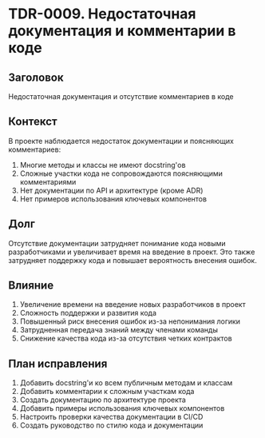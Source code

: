 # TDR-0009. Недостаточная документация и комментарии в коде

## Заголовок
Недостаточная документация и отсутствие комментариев в коде

## Контекст
В проекте наблюдается недостаток документации и поясняющих комментариев:
1. Многие методы и классы не имеют docstring'ов
2. Сложные участки кода не сопровождаются поясняющими комментариями
3. Нет документации по API и архитектуре (кроме ADR)
4. Нет примеров использования ключевых компонентов

## Долг
Отсутствие документации затрудняет понимание кода новыми разработчиками и увеличивает время на введение в проект. Это также затрудняет поддержку кода и повышает вероятность внесения ошибок.

## Влияние
1. Увеличение времени на введение новых разработчиков в проект
2. Сложность поддержки и развития кода
3. Повышенный риск внесения ошибок из-за непонимания логики
4. Затрудненная передача знаний между членами команды
5. Снижение качества кода из-за отсутствия четких контрактов

## План исправления
1. Добавить docstring'и ко всем публичным методам и классам
2. Добавить комментарии к сложным участкам кода
3. Создать документацию по архитектуре проекта
4. Добавить примеры использования ключевых компонентов
5. Настроить проверки качества документации в CI/CD
6. Создать руководство по стилю кода и документации